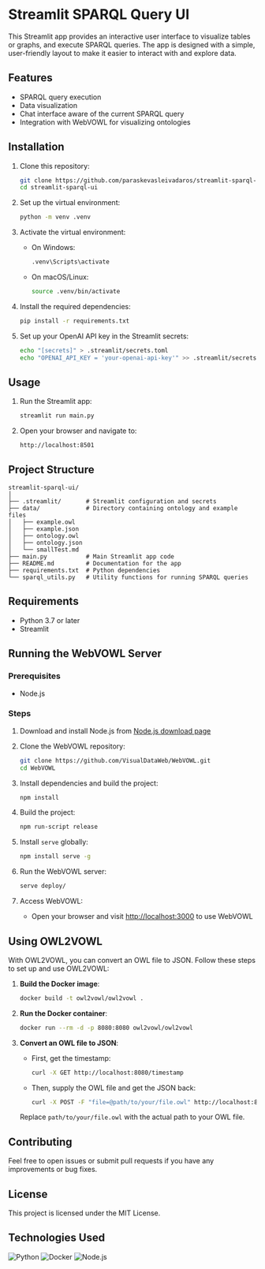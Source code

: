 # Streamlit SPARQL Query UI

This Streamlit app provides an interactive user interface to visualize tables or graphs, and execute SPARQL queries. The app is designed with a simple, user-friendly layout to make it easier to interact with and explore data.

## Features
- SPARQL query execution
- Data visualization
- Chat interface aware of the current SPARQL query
- Integration with WebVOWL for visualizing ontologies

## Installation
1. Clone this repository:
   ```bash
   git clone https://github.com/paraskevasleivadaros/streamlit-sparql-ui.git
   cd streamlit-sparql-ui
   ```

2. Set up the virtual environment:
   ```bash
   python -m venv .venv
   ```

3. Activate the virtual environment:
   - On Windows:
     ```bash
     .venv\Scripts\activate
     ```
   - On macOS/Linux:
     ```bash
     source .venv/bin/activate
     ```

4. Install the required dependencies:
   ```bash
   pip install -r requirements.txt
   ```

5. Set up your OpenAI API key in the Streamlit secrets:
   ```sh
   echo "[secrets]" > .streamlit/secrets.toml
   echo "OPENAI_API_KEY = 'your-openai-api-key'" >> .streamlit/secrets.toml
   ```

## Usage
1. Run the Streamlit app:
   ```bash
   streamlit run main.py
   ```

2. Open your browser and navigate to:
   ```
   http://localhost:8501
   ```

## Project Structure
```plaintext
streamlit-sparql-ui/
│
├── .streamlit/       # Streamlit configuration and secrets
├── data/             # Directory containing ontology and example files
│   ├── example.owl
│   ├── example.json
│   ├── ontology.owl
│   ├── ontology.json
│   └── smallTest.md
├── main.py           # Main Streamlit app code
├── README.md         # Documentation for the app
├── requirements.txt  # Python dependencies
└── sparql_utils.py   # Utility functions for running SPARQL queries
```

## Requirements
- Python 3.7 or later
- Streamlit

## Running the WebVOWL Server

### Prerequisites
- Node.js

### Steps
1. Download and install Node.js from [Node.js download page](http://nodejs.org/download/)

2. Clone the WebVOWL repository:
   ```bash
   git clone https://github.com/VisualDataWeb/WebVOWL.git
   cd WebVOWL
   ```

3. Install dependencies and build the project:
   ```bash
   npm install
   ```

4. Build the project:
   ```bash
   npm run-script release
   ```

5. Install `serve` globally:
   ```bash
   npm install serve -g
   ```

6. Run the WebVOWL server:
   ```bash
   serve deploy/
   ```

7. Access WebVOWL:
   - Open your browser and visit [http://localhost:3000](http://localhost:3000) to use WebVOWL

## Using OWL2VOWL

With OWL2VOWL, you can convert an OWL file to JSON. Follow these steps to set up and use OWL2VOWL:

1. **Build the Docker image**:
    ```sh
    docker build -t owl2vowl/owl2vowl .
    ```

2. **Run the Docker container**:
    ```sh
    docker run --rm -d -p 8080:8080 owl2vowl/owl2vowl
    ```

3. **Convert an OWL file to JSON**:
    - First, get the timestamp:
        ```sh
        curl -X GET http://localhost:8080/timestamp
        ```

    - Then, supply the OWL file and get the JSON back:
        ```sh
        curl -X POST -F "file=@path/to/your/file.owl" http://localhost:8080/convert
        ```

    Replace `path/to/your/file.owl` with the actual path to your OWL file.

## Contributing

Feel free to open issues or submit pull requests if you have any improvements or bug fixes.

## License

This project is licensed under the MIT License.

## Technologies Used

![Python](https://skillicons.dev/icons?i=python)
![Docker](https://skillicons.dev/icons?i=docker)
![Node.js](https://skillicons.dev/icons?i=nodejs)